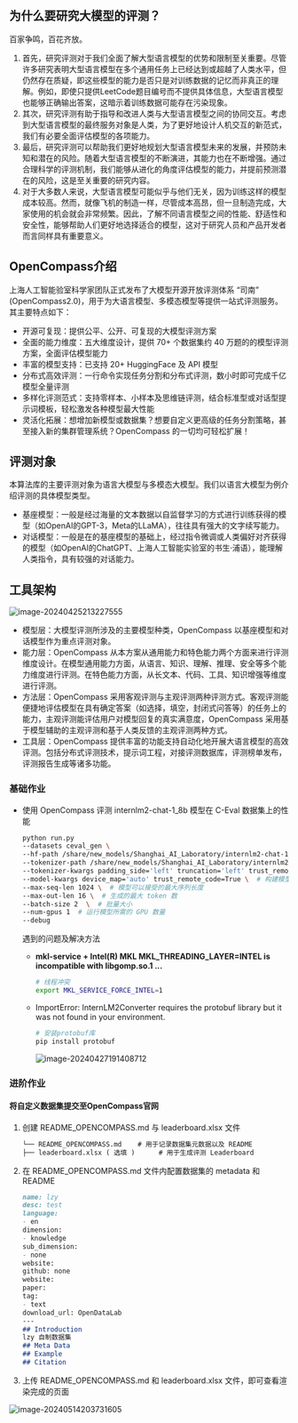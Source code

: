## 为什么要研究大模型的评测？

百家争鸣，百花齐放。

1. 首先，研究评测对于我们全面了解大型语言模型的优势和限制至关重要。尽管许多研究表明大型语言模型在多个通用任务上已经达到或超越了人类水平，但仍然存在质疑，即这些模型的能力是否只是对训练数据的记忆而非真正的理解。例如，即使只提供LeetCode题目编号而不提供具体信息，大型语言模型也能够正确输出答案，这暗示着训练数据可能存在污染现象。
2. 其次，研究评测有助于指导和改进人类与大型语言模型之间的协同交互。考虑到大型语言模型的最终服务对象是人类，为了更好地设计人机交互的新范式，我们有必要全面评估模型的各项能力。
3. 最后，研究评测可以帮助我们更好地规划大型语言模型未来的发展，并预防未知和潜在的风险。随着大型语言模型的不断演进，其能力也在不断增强。通过合理科学的评测机制，我们能够从进化的角度评估模型的能力，并提前预测潜在的风险，这是至关重要的研究内容。
4. 对于大多数人来说，大型语言模型可能似乎与他们无关，因为训练这样的模型成本较高。然而，就像飞机的制造一样，尽管成本高昂，但一旦制造完成，大家使用的机会就会非常频繁。因此，了解不同语言模型之间的性能、舒适性和安全性，能够帮助人们更好地选择适合的模型，这对于研究人员和产品开发者而言同样具有重要意义。

## OpenCompass介绍

上海人工智能验室科学家团队正式发布了大模型开源开放评测体系 “司南” (OpenCompass2.0)，用于为大语言模型、多模态模型等提供一站式评测服务。其主要特点如下：

- 开源可复现：提供公平、公开、可复现的大模型评测方案
- 全面的能力维度：五大维度设计，提供 70+ 个数据集约 40 万题的的模型评测方案，全面评估模型能力
- 丰富的模型支持：已支持 20+ HuggingFace 及 API 模型
- 分布式高效评测：一行命令实现任务分割和分布式评测，数小时即可完成千亿模型全量评测
- 多样化评测范式：支持零样本、小样本及思维链评测，结合标准型或对话型提示词模板，轻松激发各种模型最大性能
- 灵活化拓展：想增加新模型或数据集？想要自定义更高级的任务分割策略，甚至接入新的集群管理系统？OpenCompass 的一切均可轻松扩展！

## 评测对象

本算法库的主要评测对象为语言大模型与多模态大模型。我们以语言大模型为例介绍评测的具体模型类型。

- 基座模型：一般是经过海量的文本数据以自监督学习的方式进行训练获得的模型（如OpenAI的GPT-3，Meta的LLaMA），往往具有强大的文字续写能力。
- 对话模型：一般是在的基座模型的基础上，经过指令微调或人类偏好对齐获得的模型（如OpenAI的ChatGPT、上海人工智能实验室的书生·浦语），能理解人类指令，具有较强的对话能力。

## 工具架构

![image-20240425213227555](https://s2.loli.net/2024/04/25/jpOKZhgvMXIGHUi.png)



- 模型层：大模型评测所涉及的主要模型种类，OpenCompass 以基座模型和对话模型作为重点评测对象。
- 能力层：OpenCompass 从本方案从通用能力和特色能力两个方面来进行评测维度设计。在模型通用能力方面，从语言、知识、理解、推理、安全等多个能力维度进行评测。在特色能力方面，从长文本、代码、工具、知识增强等维度进行评测。
- 方法层：OpenCompass 采用客观评测与主观评测两种评测方式。客观评测能便捷地评估模型在具有确定答案（如选择，填空，封闭式问答等）的任务上的能力，主观评测能评估用户对模型回复的真实满意度，OpenCompass 采用基于模型辅助的主观评测和基于人类反馈的主观评测两种方式。
- 工具层：OpenCompass 提供丰富的功能支持自动化地开展大语言模型的高效评测。包括分布式评测技术，提示词工程，对接评测数据库，评测榜单发布，评测报告生成等诸多功能。



### 基础作业

- 使用 OpenCompass 评测 internlm2-chat-1_8b 模型在 C-Eval 数据集上的性能

  ```bash
  python run.py
  --datasets ceval_gen \
  --hf-path /share/new_models/Shanghai_AI_Laboratory/internlm2-chat-1_8b \  # HuggingFace 模型路径
  --tokenizer-path /share/new_models/Shanghai_AI_Laboratory/internlm2-chat-1_8b \  # HuggingFace tokenizer 路径（如果与模型路径相同，可以省略）
  --tokenizer-kwargs padding_side='left' truncation='left' trust_remote_code=True \  # 构建 tokenizer 的参数
  --model-kwargs device_map='auto' trust_remote_code=True \  # 构建模型的参数
  --max-seq-len 1024 \  # 模型可以接受的最大序列长度
  --max-out-len 16 \  # 生成的最大 token 数
  --batch-size 2  \  # 批量大小
  --num-gpus 1  # 运行模型所需的 GPU 数量
  --debug
  ```
  
  遇到的问题及解决方法
  
  - **mkl-service + Intel(R) MKL MKL_THREADING_LAYER=INTEL is incompatible with libgomp.so.1 ...** 
  
    ```bash
    # 线程冲突
    export MKL_SERVICE_FORCE_INTEL=1
    ```
  
  - ImportError: 
    InternLM2Converter requires the protobuf library but it was not found in your environment.
  
    ```bash
    # 安装protobuf库
    pip install protobuf
    ```
  
    ![image-20240427191408712](https://s2.loli.net/2024/04/27/kxfWzF93S5MPV6H.png)
### 进阶作业

#### 将自定义数据集提交至OpenCompass官网

1. 创建 README_OPENCOMPASS.md 与 leaderboard.xlsx 文件

   ```markdown
   └── README_OPENCOMPASS.md    # 用于记录数据集元数据以及 README
   ├── leaderboard.xlsx ( 选填 )      # 用于生成评测 Leaderboard
   ```

   

2. 在 README_OPENCOMPASS.md 文件内配置数据集的 metadata 和 README

   ```markdown
   name: lzy
   desc: test
   language:
   - en
   dimension:
   - knowledge 
   sub_dimension:
   - none
   website: 
   github: none
   website: 
   paper: 
   tag:
   - text
   download_url: OpenDataLab
   ---
   ## Introduction
   lzy 自制数据集
   ## Meta Data
   ## Example
   ## Citation
   ```
   
3. 上传 README_OPENCOMPASS.md 和 leaderboard.xlsx 文件，即可查看渲染完成的页面

![image-20240514203731605](https://s2.loli.net/2024/05/14/Kbmw4VHXB9agRC6.png)
